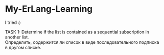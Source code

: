 # My-ErLang-Learning
I tried :)

TASK 1: Determine if the list is contained as a sequential subscription in another list.  
        Определить, содержится ли список в виде последовательного подписка в другом списке.
